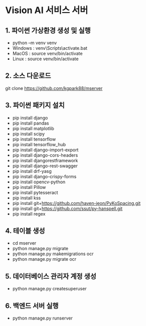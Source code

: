 # Vision AI 서비스 서버 

## 1. 파이썬 가상환경 생성 및 실행
- python –m venv venv 
- Windows : venv\Scripts\activate.bat
- MacOS : source venv/bin/activate
- Linux : source venv/bin/activate

## 2. 소스 다운로드
git clone https://github.com/kgpark88/mserver

## 3. 파이썬 패키지 설치
- pip install django
- pip install pandas
- pip install matplotlib
- pip install scipy
- pip install tensorflow
- pip install tensorflow_hub
- pip install django-import-export
- pip install django-cors-headers
- pip install djangorestframework
- pip install django-rest-swagger
- pip install drf-yasg
- pip install django-crispy-forms
- pip install opencv-python
- pip install Pillow
- pip install pytesseract
- pip install kss
- pip install git+https://github.com/haven-jeon/PyKoSpacing.git
- pip install git+https://github.com/ssut/py-hanspell.git
- pip install regex

## 4. 테이블 생성
- cd mserver
- python manage.py migrate
- python manage.py makemigrations ocr
- python manage.py migrate ocr

## 5. 데이터베이스 관리자 계정 생성
- python manage.py createsuperuser

## 6. 백엔드 서버 실행
- python manage.py runserver
